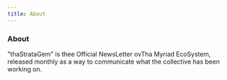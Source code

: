 ```yaml
---
title: About
---
```


<div class="text-center">
  <h3>About</h3>
</div>

"thaStrataGem" is thee Official NewsLetter ovTha Myriad EcoSystem, released monthly as a way to communicate what the collective has been working on.